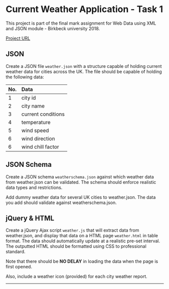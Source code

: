 
# Current Weather Application - Task 1 

This project is part of the final mark assignment for Web Data using XML and JSON module - Birkbeck university 2018.

[Project URL](http://titan.dcs.bbk.ac.uk/~oconti01/wd/fma/task1/weather.html) 


## JSON

Create a JSON file `weather.json` with a structure capable of holding current 
weather data for cities across the UK. 
The file should be capable of holding the following data:

| No.| Data        | 
| -------- |:------| 
| 1| city id | 
| 2| city name      |
| 3| current conditions     |    
| 4| temperature | 
| 5| wind speed      |
| 6| wind direction     | 
| 6| wind chill factor     |


## JSON Schema

Create a JSON schema `weatherschema.json` against which weather data
from weather.json can be validated. The schema should enforce realistic
data types and restrictions.

Add dummy weather data for several UK cities to weather.json. The data
you add should validate against weatherschema.json.

## jQuery & HTML

Create a jQuery Ajax script `weather.js` that will extract data from
weather.json, and display that data on a HTML page `weather.html` in
table format. The data should automatically update at a realistic pre-set
interval. The outputted HTML should be formatted using CSS to professional standard.

Note that there should be **NO DELAY** in loading the data when the page is
first opened.

Also, include a weather icon (provided) for each city weather report.

---
